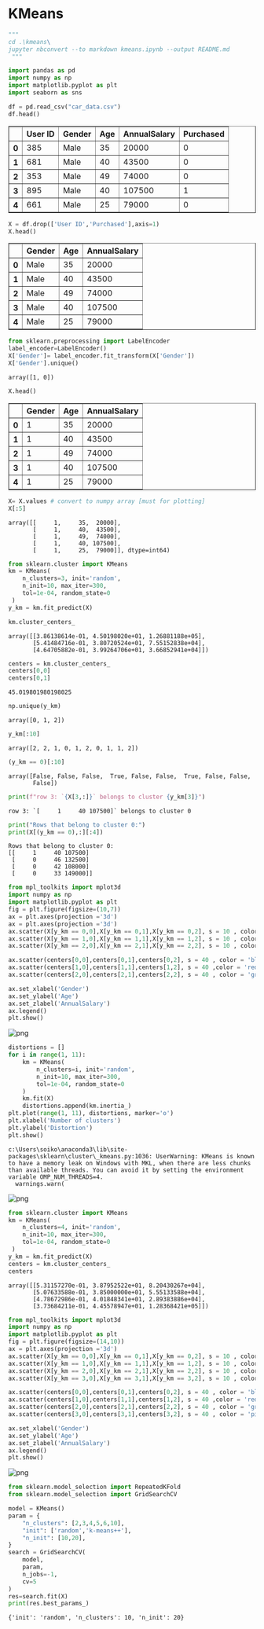 # KMeans

```python
"""
cd .\kmeans\
jupyter nbconvert --to markdown kmeans.ipynb --output README.md
 """
```

```python
import pandas as pd
import numpy as np
import matplotlib.pyplot as plt
import seaborn as sns
```


```python
df = pd.read_csv("car_data.csv")
df.head()
```




<div>

<table border="1" class="dataframe">
  <thead>
    <tr style="text-align: right;">
      <th></th>
      <th>User ID</th>
      <th>Gender</th>
      <th>Age</th>
      <th>AnnualSalary</th>
      <th>Purchased</th>
    </tr>
  </thead>
  <tbody>
    <tr>
      <th>0</th>
      <td>385</td>
      <td>Male</td>
      <td>35</td>
      <td>20000</td>
      <td>0</td>
    </tr>
    <tr>
      <th>1</th>
      <td>681</td>
      <td>Male</td>
      <td>40</td>
      <td>43500</td>
      <td>0</td>
    </tr>
    <tr>
      <th>2</th>
      <td>353</td>
      <td>Male</td>
      <td>49</td>
      <td>74000</td>
      <td>0</td>
    </tr>
    <tr>
      <th>3</th>
      <td>895</td>
      <td>Male</td>
      <td>40</td>
      <td>107500</td>
      <td>1</td>
    </tr>
    <tr>
      <th>4</th>
      <td>661</td>
      <td>Male</td>
      <td>25</td>
      <td>79000</td>
      <td>0</td>
    </tr>
  </tbody>
</table>
</div>




```python
X = df.drop(['User ID','Purchased'],axis=1)
X.head()
```




<div>

<table border="1" class="dataframe">
  <thead>
    <tr style="text-align: right;">
      <th></th>
      <th>Gender</th>
      <th>Age</th>
      <th>AnnualSalary</th>
    </tr>
  </thead>
  <tbody>
    <tr>
      <th>0</th>
      <td>Male</td>
      <td>35</td>
      <td>20000</td>
    </tr>
    <tr>
      <th>1</th>
      <td>Male</td>
      <td>40</td>
      <td>43500</td>
    </tr>
    <tr>
      <th>2</th>
      <td>Male</td>
      <td>49</td>
      <td>74000</td>
    </tr>
    <tr>
      <th>3</th>
      <td>Male</td>
      <td>40</td>
      <td>107500</td>
    </tr>
    <tr>
      <th>4</th>
      <td>Male</td>
      <td>25</td>
      <td>79000</td>
    </tr>
  </tbody>
</table>
</div>




```python
from sklearn.preprocessing import LabelEncoder
label_encoder=LabelEncoder()
X['Gender']= label_encoder.fit_transform(X['Gender'])
X['Gender'].unique()
```




    array([1, 0])




```python
X.head()
```




<div>

<table border="1" class="dataframe">
  <thead>
    <tr style="text-align: right;">
      <th></th>
      <th>Gender</th>
      <th>Age</th>
      <th>AnnualSalary</th>
    </tr>
  </thead>
  <tbody>
    <tr>
      <th>0</th>
      <td>1</td>
      <td>35</td>
      <td>20000</td>
    </tr>
    <tr>
      <th>1</th>
      <td>1</td>
      <td>40</td>
      <td>43500</td>
    </tr>
    <tr>
      <th>2</th>
      <td>1</td>
      <td>49</td>
      <td>74000</td>
    </tr>
    <tr>
      <th>3</th>
      <td>1</td>
      <td>40</td>
      <td>107500</td>
    </tr>
    <tr>
      <th>4</th>
      <td>1</td>
      <td>25</td>
      <td>79000</td>
    </tr>
  </tbody>
</table>
</div>




```python
X= X.values # convert to numpy array [must for plotting]
X[:5]
```




    array([[     1,     35,  20000],
           [     1,     40,  43500],
           [     1,     49,  74000],
           [     1,     40, 107500],
           [     1,     25,  79000]], dtype=int64)




```python
from sklearn.cluster import KMeans
km = KMeans(
    n_clusters=3, init='random',
    n_init=10, max_iter=300,
    tol=1e-04, random_state=0
 )
y_km = km.fit_predict(X)
```


```python
km.cluster_centers_
```




    array([[3.86138614e-01, 4.50198020e+01, 1.26881188e+05],
           [5.41484716e-01, 3.80720524e+01, 7.55152838e+04],
           [4.64705882e-01, 3.99264706e+01, 3.66852941e+04]])




```python
centers = km.cluster_centers_
centers[0,0]
centers[0,1]
```




    45.019801980198025




```python
np.unique(y_km)
```




    array([0, 1, 2])




```python
y_km[:10]
```




    array([2, 2, 1, 0, 1, 2, 0, 1, 1, 2])




```python
(y_km == 0)[:10]
```




    array([False, False, False,  True, False, False,  True, False, False,
           False])




```python
print(f"row 3: `{X[3,:]}` belongs to cluster {y_km[3]}")
```

    row 3: `[     1     40 107500]` belongs to cluster 0



```python
print("Rows that belong to cluster 0:")
print(X[(y_km == 0),:][:4])
```

    Rows that belong to cluster 0:
    [[     1     40 107500]
     [     0     46 132500]
     [     0     42 108000]
     [     0     33 149000]]



```python
from mpl_toolkits import mplot3d
import numpy as np
import matplotlib.pyplot as plt
fig = plt.figure(figsize=(10,7))
ax = plt.axes(projection ='3d')
ax = plt.axes(projection ='3d')
ax.scatter(X[y_km == 0,0],X[y_km == 0,1],X[y_km == 0,2], s = 10 , color = 'blue', label = "cluster 0")
ax.scatter(X[y_km == 1,0],X[y_km == 1,1],X[y_km == 1,2], s = 10 , color = 'red', label = "cluster 1")
ax.scatter(X[y_km == 2,0],X[y_km == 2,1],X[y_km == 2,2], s = 10 , color = 'green', label = "cluster 2")

ax.scatter(centers[0,0],centers[0,1],centers[0,2], s = 40 , color = 'blue', marker='*',label = "centor 0")
ax.scatter(centers[1,0],centers[1,1],centers[1,2], s = 40 ,color = 'red',marker='*',  label = "centor 1")
ax.scatter(centers[2,0],centers[2,1],centers[2,2], s = 40 , color = 'green',marker='*',label = "centor 2")

ax.set_xlabel('Gender')
ax.set_ylabel('Age')
ax.set_zlabel('AnnualSalary')
ax.legend()
plt.show()
```



![png](README_files/README_16_0.png)




```python
distortions = []
for i in range(1, 11):
    km = KMeans(
        n_clusters=i, init='random',
        n_init=10, max_iter=300,
        tol=1e-04, random_state=0
    )
    km.fit(X)
    distortions.append(km.inertia_)
plt.plot(range(1, 11), distortions, marker='o')
plt.xlabel('Number of clusters')
plt.ylabel('Distortion')
plt.show()
```

    c:\Users\soiko\anaconda3\lib\site-packages\sklearn\cluster\_kmeans.py:1036: UserWarning: KMeans is known to have a memory leak on Windows with MKL, when there are less chunks than available threads. You can avoid it by setting the environment variable OMP_NUM_THREADS=4.
      warnings.warn(




![png](README_files/README_17_1.png)




```python
from sklearn.cluster import KMeans
km = KMeans(
    n_clusters=4, init='random',
    n_init=10, max_iter=300,
    tol=1e-04, random_state=0
 )
y_km = km.fit_predict(X)
centers = km.cluster_centers_
centers
```




    array([[5.31157270e-01, 3.87952522e+01, 8.20430267e+04],
           [5.07633588e-01, 3.85000000e+01, 5.55133588e+04],
           [4.78672986e-01, 4.01848341e+01, 2.89383886e+04],
           [3.73684211e-01, 4.45578947e+01, 1.28368421e+05]])




```python
from mpl_toolkits import mplot3d
import numpy as np
import matplotlib.pyplot as plt
fig = plt.figure(figsize=(14,10))
ax = plt.axes(projection ='3d')
ax.scatter(X[y_km == 0,0],X[y_km == 0,1],X[y_km == 0,2], s = 10 , color = 'blue', label = "cluster 0")
ax.scatter(X[y_km == 1,0],X[y_km == 1,1],X[y_km == 1,2], s = 10 , color = 'red', label = "cluster 1")
ax.scatter(X[y_km == 2,0],X[y_km == 2,1],X[y_km == 2,2], s = 10 , color = 'green', label = "cluster 2")
ax.scatter(X[y_km == 3,0],X[y_km == 3,1],X[y_km == 3,2], s = 10 , color = 'pink', label = "cluster 3")

ax.scatter(centers[0,0],centers[0,1],centers[0,2], s = 40 , color = 'blue', marker='*',label = "centor 0")
ax.scatter(centers[1,0],centers[1,1],centers[1,2], s = 40 ,color = 'red',marker='*',  label = "centor 1")
ax.scatter(centers[2,0],centers[2,1],centers[2,2], s = 40 , color = 'green',marker='*',label = "centor 2")
ax.scatter(centers[3,0],centers[3,1],centers[3,2], s = 40 , color = 'pink',marker='*',label = "centor 3")

ax.set_xlabel('Gender')
ax.set_ylabel('Age')
ax.set_zlabel('AnnualSalary')
ax.legend()
plt.show()
```



![png](README_files/README_19_0.png)




```python
from sklearn.model_selection import RepeatedKFold
from sklearn.model_selection import GridSearchCV
```


```python
model = KMeans()
param = {
    "n_clusters": [2,3,4,5,6,10],
    "init": ['random','k-means++'],
    "n_init": [10,20],
}
search = GridSearchCV(
    model,
    param,
    n_jobs=-1,
    cv=5
)
res=search.fit(X)
print(res.best_params_)
```

    {'init': 'random', 'n_clusters': 10, 'n_init': 20}

